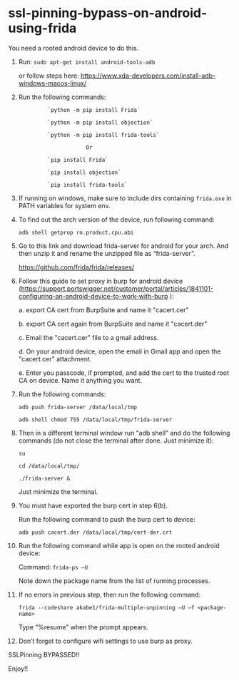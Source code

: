 # ssl-pinning-bypass-on-android-using-frida

You need a rooted android device to do this.

1. Run: `sudo apt-get install android-tools-adb` 
    
    or follow steps here: https://www.xda-developers.com/install-adb-windows-macos-linux/
 

2. Run the following commands:

                `python -m pip install Frida`
  
                `python -m pip install objection`
  
                `python -m pip install frida-tools`

                            Or 

                `pip install Frida`
  
                `pip install objection` 
  
                `pip install frida-tools`

3. If  running on windows, make sure to include dirs containing `frida.exe` in PATH variables for system env.

4. To find out the arch version of the device, run following command: 

    `adb shell getprop ro.product.cpu.abi` 

 

5. Go to this link and download frida-server for android for your arch. And then unzip it and rename the unzipped file as “frida-server”. 
    
    https://github.com/frida/frida/releases/ 

6. Follow this guide to set proxy in burp for android device (https://support.portswigger.net/customer/portal/articles/1841101-configuring-an-android-device-to-work-with-burp ): 

    a. export CA cert from BurpSuite and name it "cacert.cer"
    
    b. export CA cert again from BurpSuite and name it "cacert.der"
    
    c. Email the "cacert.cer" file to a gmail address.
    
    d. On your android device, open the email in Gmail app and open the "cacert.cer" attachment.
    
    e. Enter you passcode, if prompted, and add the cert to the trusted root CA on device. Name it anything you want. 


7. Run the following commands: 

    `adb push frida-server /data/local/tmp` 

    `adb shell chmod 755 /data/local/tmp/frida-server` 

8. Then in a different terminal window run "adb shell" and do the following commands (do not close the terminal after done. Just minimize it):
    
      `su` 

      `cd /data/local/tmp/` 

      `./frida-server &` 

    Just minimize the terminal. 

9. You must have exported the burp cert in step 6(b). 

    Run the following command to push the burp cert to device: 

    `adb push cacert.der /data/local/tmp/cert-der.crt` 

 

10. Run the following command while app is open on the rooted android device: 

    Command: `frida-ps –U` 

    Note down the package name from the list of running processes.
 

11. If no errors in previous step, then run the following command: 

    `frida --codeshare akabe1/frida-multiple-unpinning –U –f <package-name>`

    Type “%resume” when the prompt appears. 

12. Don’t forget to configure wifi settings to use burp as proxy. 


SSLPinning BYPASSED!! 

Enjoy!! 

